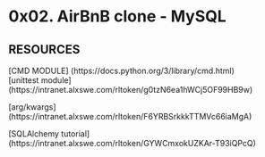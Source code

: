 <h1> 0x02. AirBnB clone - MySQL </h1>

<h2> RESOURCES </h2>
 [CMD MODULE] (https://docs.python.org/3/library/cmd.html)
<br>
  [unittest module](https://intranet.alxswe.com/rltoken/g0tzN6ea1hWCj5OF99HB9w)
<p> [arg/kwargs] (https://intranet.alxswe.com/rltoken/F6YRBSrkkkTTMVc66iaMgA) </p>
<p> [SQLAlchemy tutorial] (https://intranet.alxswe.com/rltoken/GYWCmxokUZKAr-T93iQPcQ) </p>

